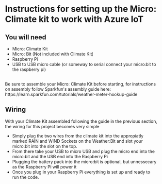 # Instructions for setting up the Micro: Climate kit to work with Azure IoT
## You will need
<ul>
  <li> Micro: Climate Kit </li>
  <li> Micro: Bit (Not included with Climate Kit)</li>
  <li> Raspberry Pi</li>
  <li> USB to USB micro cable (or someway to serial connect your micro:bit to the raspberry pi)</li>
</ul> 
<br>
Be sure to assemble your Micro: Climate Kit before starting, for instructions on assembly follow Sparkfun's assembly guide here: https://learn.sparkfun.com/tutorials/weather-meter-hookup-guide

## Wiring
With your Climate Kit assembled following the guide in the previous section, the wiring for this project becomes very simple<br>
<ul>
  <li> Simply plug the two wires from the climate kit into the appropiatly marked RAIN and WIND Sockets on the Weather:Bit and slot your micro:bit into the slot on the top. </li>
  <li> From there take your USB to micro USB and plug the micro end into the micro:bit and the USB end into the Raspberry Pi </li>
  <li> Plugging the battery pack into the micro:bit is optional, but unnessecary as the Raspberry Pi will power it </li>
  <li> Once you plug in your Raspberry Pi everything is set up and ready to run the code. </li>
</ul>
